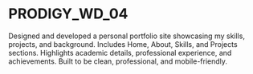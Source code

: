 # PRODIGY_WD_04
Designed and developed a personal portfolio site showcasing my skills, projects, and background.  Includes Home, About, Skills, and Projects sections.  Highlights academic details, professional experience, and achievements.  Built to be clean, professional, and mobile-friendly.

